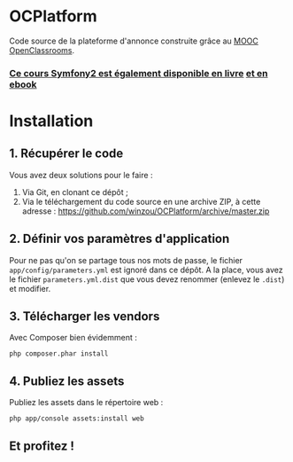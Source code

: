 # OCPlatform
Code source de la plateforme d'annonce construite grâce au [MOOC OpenClassrooms](http://fr.openclassrooms.com/informatique/cours/developpez-votre-site-web-avec-le-framework-symfony2).
### [Ce cours Symfony2 est également disponible en livre](http://boutique.fr.openclassrooms.com/boutique-614-1462-developpez-votre-site-web-avec-le-framework-symfony2.html) [et en ebook](http://boutique.fr.openclassrooms.com/boutique-614-1537-ebook-developpez-votre-site-web-avec-le-framework-symfony2.html)

# Installation
## 1. Récupérer le code
Vous avez deux solutions pour le faire :

1. Via Git, en clonant ce dépôt ;
2. Via le téléchargement du code source en une archive ZIP, à cette adresse : https://github.com/winzou/OCPlatform/archive/master.zip

## 2. Définir vos paramètres d'application
Pour ne pas qu'on se partage tous nos mots de passe, le fichier `app/config/parameters.yml` est ignoré dans ce dépôt. A la place, vous avez le fichier `parameters.yml.dist` que vous devez renommer (enlevez le `.dist`) et modifier.

## 3. Télécharger les vendors
Avec Composer bien évidemment :

    php composer.phar install

## 4. Publiez les assets
Publiez les assets dans le répertoire web :

    php app/console assets:install web

## Et profitez !
